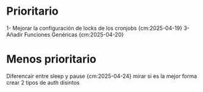 # Prioritario
1- Mejorar la configuración de locks de los cronjobs {cm:2025-04-19}
3- Añadir Funciones Genéricas {cm:2025-04-20}
# Menos prioritario


Diferencair entre sleep y pause {cm:2025-04-24}
mirar si es la mejor forma crear 2 tipos de auth disintos